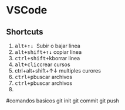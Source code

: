 # VSCode
## Shortcuts

1. <kbd>alt+↑↓ </kbd> Subir o bajar linea
2. <kbd>alt+shift+↑↓</kbd> copiar linea
3. <kbd>ctrl+shift+k</kbd>borrar linea
4. <kbd>alt+clic</kbd>crear cursos
5. <kdb>ctrl+alt+shift+↑↓ </kbd> multiples curores
6. <kbd>ctrl+p</kbd>buscar archivos
7. <kbd>ctrl+p</kbd>buscar archivos
8. <kbd>

#comandos basicos
git init
git commit
git push
#
